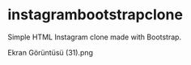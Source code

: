 # instagrambootstrapclone
Simple HTML Instagram clone made with Bootstrap.

Ekran Görüntüsü (31).png

